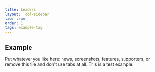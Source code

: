 ```yaml
---
title: Leaders
layout:  col-sidebar
tab: true
order: 1
tags: example-tag
---
```


## Example

Put whatever you like here: news, screenshots, features, supporters, or remove this file and don't use tabs at all.
This is a test example.
